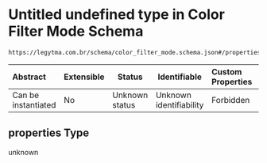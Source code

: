 # Untitled undefined type in Color Filter Mode Schema

```txt
https://legytma.com.br/schema/color_filter_mode.schema.json#/properties
```




| Abstract            | Extensible | Status         | Identifiable            | Custom Properties | Additional Properties | Access Restrictions | Defined In                                                                                        |
| :------------------ | ---------- | -------------- | ----------------------- | :---------------- | --------------------- | ------------------- | ------------------------------------------------------------------------------------------------- |
| Can be instantiated | No         | Unknown status | Unknown identifiability | Forbidden         | Allowed               | none                | [color_filter_mode.schema.json\*](../schema/color_filter_mode.schema.json) |

## properties Type

unknown
